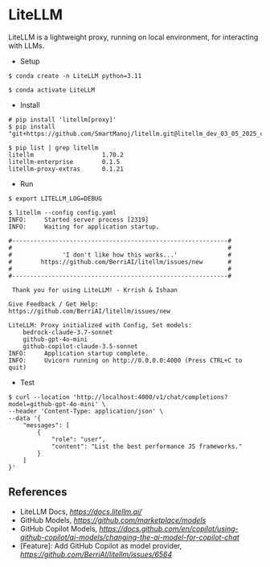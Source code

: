 LiteLLM
=======

LiteLLM is a lightweight proxy, running on local environment, for interacting with LLMs.

- Setup

```
$ conda create -n LiteLLM python=3.11

$ conda activate LiteLLM
```

- Install

```
# pip install 'litellm[proxy]'
$ pip install "git+https://github.com/SmartManoj/litellm.git@litellm_dev_03_05_2025_contributor_prs#egg=litellm[proxy]"

$ pip list | grep litellm
litellm                   1.70.2
litellm-enterprise        0.1.5
litellm-proxy-extras      0.1.21
```

- Run

```
$ export LITELLM_LOG=DEBUG

$ litellm --config config.yaml
INFO:     Started server process [2319]
INFO:     Waiting for application startup.

#------------------------------------------------------------#
#                                                            #
#              'I don't like how this works...'              #
#        https://github.com/BerriAI/litellm/issues/new       #
#                                                            #
#------------------------------------------------------------#

 Thank you for using LiteLLM! - Krrish & Ishaan

Give Feedback / Get Help: https://github.com/BerriAI/litellm/issues/new

LiteLLM: Proxy initialized with Config, Set models:
    bedrock-claude-3.7-sonnet
    github-gpt-4o-mini
    github-copilot-claude-3.5-sonnet
INFO:     Application startup complete.
INFO:     Uvicorn running on http://0.0.0.0:4000 (Press CTRL+C to quit)
```

- Test

```
$ curl --location 'http://localhost:4000/v1/chat/completions?model=github-gpt-4o-mini' \
--header 'Content-Type: application/json' \
--data '{
    "messages": [
        {
            "role": "user",
            "content": "List the best performance JS frameworks."
        }
    ]
}'
```


References
----------

- LiteLLM Docs, _https://docs.litellm.ai/_
- GitHub Models, _https://github.com/marketplace/models_
- GitHub Copilot Models, _https://docs.github.com/en/copilot/using-github-copilot/ai-models/changing-the-ai-model-for-copilot-chat_
- [Feature]: Add GitHub Copilot as model provider, _https://github.com/BerriAI/litellm/issues/6564_
